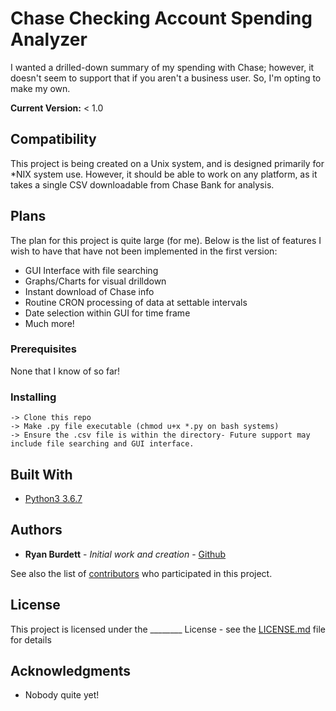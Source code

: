 # Chase Checking Account Spending Analyzer

I wanted a drilled-down summary of my spending with Chase; however, it doesn't seem to support that if you aren't a business user. So, I'm opting to make my own.
  
**Current Version:** < 1.0
  

## Compatibility

This project is being created on a Unix system, and is designed primarily for *NIX system use. However, it should be able to work on any platform, as it takes a single CSV downloadable from Chase Bank for analysis.

## Plans

The plan for this project is quite large (for me). Below is the list of features I wish to have that have not been implemented in the first version:  

* GUI Interface with file searching
* Graphs/Charts for visual drilldown
* Instant download of Chase info
* Routine CRON processing of data at settable intervals
* Date selection within GUI for time frame 
* Much more!


### Prerequisites

None that I know of so far!

### Installing


```
-> Clone this repo
-> Make .py file executable (chmod u+x *.py on bash systems)
-> Ensure the .csv file is within the directory- Future support may include file searching and GUI interface.
```

## Built With

* [Python3 3.6.7](https://www.python.org/download/releases/3.0/)

## Authors

* **Ryan Burdett** - *Initial work and creation* - [Github](https://github.com/RBurdett4)

See also the list of [contributors](https://github.com/your/project/contributors) who participated in this project.

## License

This project is licensed under the ________ License - see the [LICENSE.md](LICENSE.md) file for details

## Acknowledgments

* Nobody quite yet!